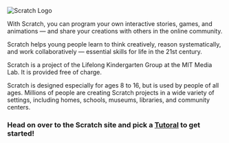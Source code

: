![Scratch Logo](https://media.boingboing.net/wp-content/uploads/2018/12/screen-shot-2017-05-27-at-4-50-16-pm.png)

With Scratch, you can program your own interactive stories, games, and animations — and share your creations with others in the online community.

Scratch helps young people learn to think creatively, reason systematically, and work collaboratively — essential skills for life in the 21st century.

Scratch is a project of the Lifelong Kindergarten Group at the MIT Media Lab. It is provided free of charge.

Scratch is designed especially for ages 8 to 16, but is used by people of all ages. Millions of people are creating Scratch projects in a wide variety of settings, including homes, schools, museums, libraries, and community centers.

### Head on over to the Scratch site and pick a [Tutoral](https://scratch.mit.edu/projects/editor/?tutorial=getStarted) to get started!
